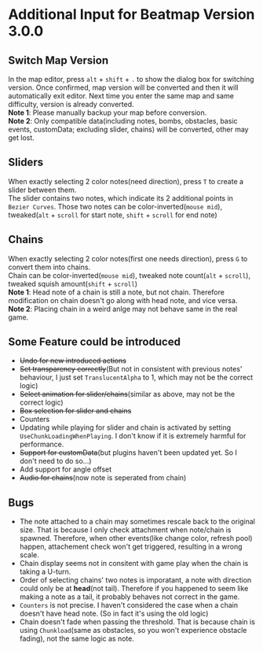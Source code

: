 # Additional Input for Beatmap Version 3.0.0
## Switch Map Version

In the map editor, press `alt` + `shift` + `.` to show the dialog box for switching version. Once confirmed, map version will be converted and then it will automatically exit editor. Next time you enter the same map and same difficulty, version is already converted.    
**Note 1**: Please manually backup your map before conversion.     
**Note 2**: Only compatible data(including notes, bombs, obstacles, basic events, customData; excluding slider, chains) will be converted, other may get lost. 
## Sliders
When exactly selecting 2 color notes(need direction), press `T` to create a slider between them.   
The slider contains two notes, which indicate its 2 additional points in `Bezier Curves`. Those two notes can be color-inverted(`mouse mid`), tweaked(`alt` + `scroll` for start note, `shift` + `scroll` for end note)   

## Chains
When exactly selecting 2 color notes(first one needs direction), press `G` to convert them into chains.  
Chain can be color-inverted(`mouse mid`), tweaked note count(`alt` + `scroll`), tweaked squish amount(`shift` + `scroll`)  
**Note 1**: Head note of a chain is still a note, but not chain. Therefore modification on chain doesn't go along with head note, and vice versa.  
**Note 2**: Placing chain in a weird anlge may not behave same in the real game.  

## Some Feature could be introduced
- ~~Undo for new introduced actions~~
- ~~Set transparency correctly~~(But not in consistent with previous notes' behaviour, I just set `TranslucentAlpha` to 1, which may not be the correct logic)
- ~~Select animation for slider/chains~~(similar as above, may not be the correct logic)
- ~~Box selection for slider and chains~~
- Counters
- Updating while playing for slider and chain is activated by setting `UseChunkLoadingWhenPlaying`. I don't know if it is extremely harmful for performance.
- ~~Support for customData~~(but plugins haven't been updated yet. So I don't need to do so...)
- Add support for angle offset
- ~~Audio for chains~~(now note is seperated from chain)
## Bugs
- The note attached to a chain may sometimes rescale back to the original size. That is because I only check attachment when note/chain is spawned. Therefore, when other events(like change color, refresh pool) happen, attachement check won't get triggered, resulting in a wrong scale.
- Chain display seems not in consitent with game play when the chain is taking a U-turn.
- Order of selecting chains' two notes is imporatant, a note with direction could only be at **head**(not tail). Therefore if you happened to seem like making a note as a tail, it probably behaves not correct in the game.
- `Counters` is not precise. I haven't considered the case when a chain doesn't have head note. (So in fact it's using the old logic)
- Chain doesn't fade when passing the threshold. That is because chain is using `Chunkload`(same as obstacles, so you won't experience obstacle fading), not the same logic as note.

